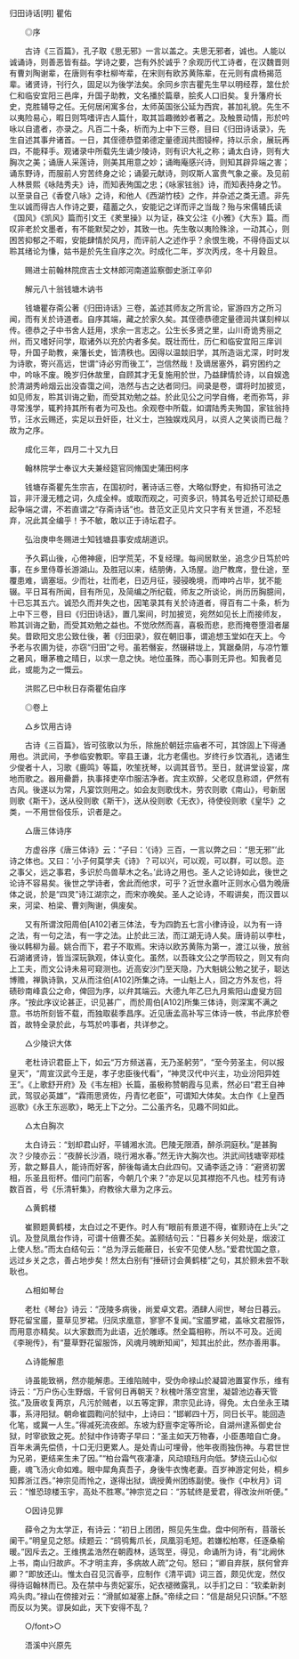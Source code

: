 <!-- { "loadSidebar": true } -->
归田诗话[明] 瞿佑



   

　　◎序

　　古诗《三百篇》，孔子取《思无邪》一言以盖之。夫思无邪者，诚也。人能以诚诵诗，则善恶皆有益。学诗之要，岂有外於诚乎？余观历代工诗者，在汉魏晋则有曹刘陶谢辈，在唐则有李杜柳岑辈，在宋则有欧苏黄陈辈，在元则有虞杨揭范辈。诸贤诗，刊行久，固足以为後学法矣。余同乡宗吉瞿先生早以明经荐，筮仕於仁和临安宜阳三邑庠，升国子助教，文名播於篇章，脍炙人口旧矣。复升籓府长史，克胜辅导之任。无何居闲寓多台，太师英国张公延为西宾，甚加礼貌。先生不以夷险易心，暇日则笃嗜评古人篇什，取其旨趣微妙者著之。及触景动情，形於吟咏以自遣者，亦录之。凡百二十条，析而为上中下三卷，目曰《归田诗话录》，先生自述其事弁诸首。一日，其侄德恭暨弟德定量德润共图锓梓，持以示余，展玩再四，不能释手。观诸录中所载先生诵少陵诗，则有识大礼之称；诵太白诗，则有大胸次之美；诵唐人采莲诗，则美其用意之妙；诵晦庵感兴诗，则知其辟异端之害；诵东野诗，而服前人穷苦终身之论；诵晏元献诗，则叹斯人富贵气象之豪。及见前人林景熙《咏陆秀夫》诗，而知表殉国之忠；《咏家铉翁》诗，而知表持身之节。以至录自己《香奁八咏》之诗，和他人《西湖竹枝》之作，并杂述之类无遗。非先生以诚而得古人作诗之要，蕴蓄之久，安能记之详而评之当哉？殆与宋儒辅氏读《国风》《凯风》篇而引文王《羑里操》以为证，硃文公注《小雅》《大东》篇。而叹非老於文墨者，有不能默契之妙，其致一也。先生敬以夷险殊涂，一动其心，则困苦抑郁之不暇，安能肆情於风月，而评前人之述作乎？余恨生晚，不得侍函丈以聆其绪论为慊，姑书是於先生自序之次。时成化二年，岁次丙戌，冬十月穀旦。

　　赐进士前翰林院庶吉士文林郎河南道监察御史浙江辛卯

　　解元八十翁钱塘木讷书

　　钱塘瞿存斋公著《归田诗话》三卷，盖述其师友之所言论，宦游四方之所习闻，而有关於诗道者。自序其端，藏之於家久矣。其侄德恭德定量德润共谋刻梓以传。德恭之子中书舍人廷用，求余一言志之。公生长多贤之里，山川奇诡秀丽之州，而又嗜好问学，取诸外以充於内者多矣。既壮而仕，历仁和临安宜阳三庠训导，升国子助教，亲籓长史，皆清秩也。因得以温燅旧学，其所造诣尤深，时时发为诗歌，寄兴高远，世谓“诗必穷而後工”，岂信然哉！及谪居塞外，羁穷困约之中，吟咏不废。晚岁归休故里，自顾其才无复施用於世，乃益肆情於诗，以自娱逸於清湖秀岭烟云出没杳霭之间，浩然与古之达者同归。间录是卷，谓将时加披览，如见师友，聆其训诲之勤，而受其劝勉之益。於此见公之问学自脩，老而弥笃，非寻常浅学，辄矜持其所有者为可及也。余观卷中所载，如谓陆秀夫殉国，家铉翁持节，汪水云赐还，实足以丑奸臣，壮义士，岂独娱戏风月，以资人之笑谈而已哉？故为之序。

　　成化三年，四月二十又九日

　　翰林院学士奉议大夫兼经筵官同脩国史蒲田柯序

　　钱塘存斋瞿先生宗吉，在国初时，著诗话三卷，大略似野史，有抑扬可法之旨，非汗漫无稽之词，久成全梓。或取而观之，可资多识，特其名号近於订顽砭愚起争端之谓，不若直谓之“存斋诗话”也。昔范文正见片文只字有关世道，不忍轻弃，况此其全编乎！予不敏，敢以正于诗坛君子。

　　弘治庚申冬赐进士知钱塘县事安成胡道识。

　　予久羁山後，心倦神疲，旧学荒芜，不复经理。每间居默坐，追念少日笃於吟事，在乡里侍尊长游湖山。及胜冠以来，结朋俦，入场屋。迨尸教席，登仕途，至覆患难，谪塞垣。少而壮，壮而老，日迈月征，骎骎晚境，而呻吟占毕，犹不能辍。平日耳有所闻，目有所见，及简编之所纪载，师友之所谈论，尚历历胸臆间，十已忘其五六。诚恐久而并失之也，因笔录其有关於诗道者，得百有二十条，析为上中下三卷，目曰《归田诗话》，置几案间，时加披览，宛然如见长上而接师友，聆其训诲之勤，而受其劝勉之益也。不觉欣然而喜，喜极而悲，悲而掩卷堕泪者屡矣。昔欧阳文忠公致仕後，著《归田录》，叙在朝旧事，谓追想玉堂如在天上。今予老与农圃为徒，亦窃“归田”之号。虽若僭妄，然辍耕垅上，箕踞桑阴，与凉竹簟之暑风，曝茅檐之晴日，以求一息之快。地位虽殊，而心事则无异也。知我者见此，或能为之一慨云。

　　洪熙乙巳中秋日存斋瞿佑自序

　　◎卷上

　　△乡饮用古诗

　　古诗《三百篇》，皆可弦歌以为乐，除施於朝廷宗庙者不可，其馀固上下得通用也。洪武间，予参临安教职。宰县王谦，北方老儒也。岁终行乡饮酒礼，选诸生少俊者十人，习歌《鹿鸣》等篇，吹笙抚琴，以调其音节。至日，就讲堂设宴，席地而歌之。器用罍爵，执事择吏卒巾服洁净者。宾主欢醉，父老叹息称颂，俨然有古风。後遂以为常，凡宴饮则用之。如会友则歌伐木，劳农则歌《南山》，号新居则歌《斯干》，送从役则歌《斯干》，送从役则歌《无衣》，待使役则歌《皇华》之类，一不用世俗伎乐，识者是之。

　　△唐三体诗序

　　方虚谷序《唐三体诗》云：“子曰：‘《诗》三百，一言以弊之曰：“思无邪”’此诗之体也。又曰：‘小子何莫学夫《诗》？可以兴，可以观，可以群，可以怨。迩之事父，远之事君，多识於鸟兽草木之名。’此诗之用也。圣人之论诗如此，後世之论诗不容易矣。後世之学诗者，舍此而他求，可乎？近世永嘉叶正则水心倡为晚唐体之说，於是“四灵”诗江湖宗之，而宋亦晚矣。圣人之论诗，不暇讲矣，而汉晋以来，河梁、柏梁、曹刘陶谢，俱废矣。

　　又有所谓汶阳周伯[A102]者三体法，专为四韵五七言小律诗设，以为有一诗之法，有一句之法，有一字之法。止於此三法，而江湖无诗人矣。唐诗前以李杜，後以韩柳为最。姚合而下，君子不取焉。宋诗以欧苏黄陈为第一，渡江以後，放翁石湖诸贤诗，皆当深玩孰观，体认变化。虽然，以吾硃文公之学而较之，则又有向上工夫，而文公诗未易可窥测也。近高安沙门至天隐，乃大魁姚公勉之犹子，聪达博赡，禅孰诗孰，又从而注伯[A102]所集之诗。一山魁上人，回之方外友也，将碛砂南峰袁公之命，俾回为序，以弁其端云。大德九年乙巳九月紫阳山虚叟方回序。“按此序议论甚正，识见甚广，而於周伯[A102]所集三体诗，则深寓不满之意。书坊所刻皆不载，而独取裴季昌序。近见唐孟高补写三体诗一帙，书此序於卷首，故特全录於此，与笃於吟事者，共详参之。

　　△少陵识大体

　　老杜诗识君臣上下，如云“万方频送喜，无乃圣躬劳”，“至今劳圣主，何以报皇天”，“周宣汉武今王是，孝子忠臣後代看”，“神灵汉代中兴主，功业汾阳异姓王”。《上歌舒开府》及《韦左相》长篇，虽极称赞朝霞与见素，然必曰“君王自神武，驾驭必英雄”，“霖雨思贤佐，丹青忆老臣”，可谓知大体矣。太白作《上皇西巡歌》《永王东巡歌》，略无上下之分。二公虽齐名，见趣不同如此。

　　△太白胸次

　　太白诗云：“划却君山好，平铺湘水流。巴陵无限酒，醉杀洞庭秋。”是甚胸次？少陵亦云：“夜醉长沙酒，晓行湘水春。”然无许大胸次也。洪武间钱塘宰郑桂芳，歙之黟县人，能诗而好客，醉後每诵太白此四句。又诵李适之诗：“避贤初罢相，乐圣且衔杯。借问门前客，今朝几个来？”亦足以见其襟抱不凡也。桂芳有诗数百首，号《乐清轩集》，府教徐大章为之序云。

　　△黄鹤楼

　　崔颢题黄鹤楼，太白过之不更作。时人有“眼前有景道不得，崔颢诗在上头”之讥。及登凤凰台作诗，可谓十倍曹丕矣。盖颢结句云：“日暮乡关何处是，烟波江上使人愁。”而太白结句云：“总为浮云能蔽日，长安不见使人愁。”爱君忧国之意，远过乡关之念，善占地步矣！然太白别有“捶研讨会黄鹤楼”之句，其於颢未尝不耿耿也。

　　△相如琴台

　　老杜《琴台》诗云：“茂陵多病後，尚爱卓文君。酒肆人间世，琴台日暮云。野花留宝靥，蔓草见罗裙。归凤求凰意，寥寥不复闻。”宝靥罗裙，盖咏文君服饰，而用意亦精矣。以大家数而为此语，近於雕琢。然全篇相称，所以不可及。近阅《李琬传》，有“蔓草野花留服饰，风魂月魄断知闻”，知其出於此，然亦善用事。

　　△诗能解患

　　诗虽能致祸，然亦能解患。王维陷贼中，受伪命禄山於凝碧池置宴作乐，维有诗云：“万户伤心生野烟，千官何日再朝天？秋槐叶落空宫里，凝碧池边春天管弦。”及唐收复两京，凡污於贼者，以五等定罪，肃宗见此诗，得免。太白坐永王璘事，系浔阳狱。朝命崔圆鞫问於狱中，上诗曰：“邯郸四十万，同日长平。能回造化笔，或冀一人生。”得减死流夜郎。东坡为舒亶李定等所论，自湖州逮系御史台狱，时宰欲致之死。於狱中作诗寄子早曰：“圣主如天万物春，小臣愚暗自亡身。百年未满先偿债，十口无归更累人。是处青山可埋骨，他年夜雨独伤神。与君世世为兄弟，更结来生未了因。”“柏台霜气夜凄凄，风动琅珰月向低。梦绕云山心似鹿，魂飞汤火命如难。眼中犀角真吾子，身後牛衣愧老妻。百岁神游定何处，桐乡知葬浙江西。”神宗见而怜之，遂得出狱，谪授黄州团练副使。後作《中秋月》词云：“惟恐琼楼玉宇，高处不胜寒。”神宗览之曰：“苏轼终是爱君，得改汝州听便。”

　　○因诗见罪

　　薛令之为太学正，有诗云：“初日上团团，照见先生盘。盘中何所有，苜蓿长阑干。”明皇见之怒。续题云：“鸱鸮觜爪长，凤凰羽毛短。若嫌松柏寒，任逐桑榆暖。”因斥去之。王维携孟浩然在朝霞林，适驾至，得见，命诵所为诗，有“北阙休上书，南山归故庐。不才明主弃，多病故人疏”之句。怒曰；“卿自弃朕，朕何曾弃卿？”即放还山。惟太白召见沉香亭，应制作《清平调》词三首，颇见优宠，然仅得待诏翰林而已。及在禁中与贵妃宴乐，妃衣褪微露乳，以手扪之曰：“软柔新剥鸡头肉。”禄山在傍接对云：“滑腻如凝塞上酥。”帝续之曰：“信是胡兒只识酥。”不怒而反以为笑。谬戾如此，天下安得不乱？

　　○/font>○

　　浯溪中兴原先


